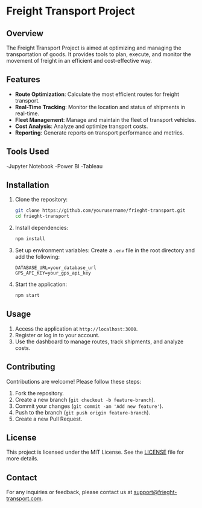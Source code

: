 # Freight Transport Project

## Overview
The Freight Transport Project is aimed at optimizing and managing the transportation of goods. It provides tools to plan, execute, and monitor the movement of freight in an efficient and cost-effective way.

## Features
- **Route Optimization**: Calculate the most efficient routes for freight transport.
- **Real-Time Tracking**: Monitor the location and status of shipments in real-time.
- **Fleet Management**: Manage and maintain the fleet of transport vehicles.
- **Cost Analysis**: Analyze and optimize transport costs.
- **Reporting**: Generate reports on transport performance and metrics.

## Tools Used
-Jupyter Notebook
-Power BI
-Tableau

## Installation

1. Clone the repository:
   ```sh
   git clone https://github.com/yourusername/frieght-transport.git
   cd frieght-transport
   ```

2. Install dependencies:
   ```sh
   npm install
   ```

3. Set up environment variables:
   Create a `.env` file in the root directory and add the following:
   ```env
   DATABASE_URL=your_database_url
   GPS_API_KEY=your_gps_api_key
   ```

4. Start the application:
   ```sh
   npm start
   ```

## Usage
1. Access the application at `http://localhost:3000`.
2. Register or log in to your account.
3. Use the dashboard to manage routes, track shipments, and analyze costs.

## Contributing
Contributions are welcome! Please follow these steps:
1. Fork the repository.
2. Create a new branch (`git checkout -b feature-branch`).
3. Commit your changes (`git commit -am 'Add new feature'`).
4. Push to the branch (`git push origin feature-branch`).
5. Create a new Pull Request.

## License
This project is licensed under the MIT License. See the [LICENSE](LICENSE) file for more details.

## Contact
For any inquiries or feedback, please contact us at support@frieght-transport.com.

